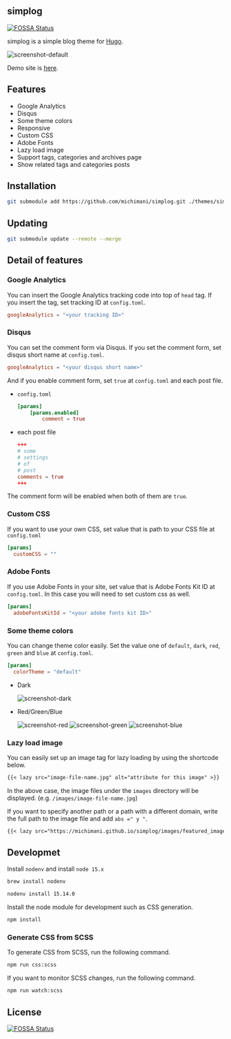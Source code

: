 simplog
---

[![FOSSA Status](https://app.fossa.com/api/projects/git%2Bgithub.com%2Fmichimani%2Fsimplog.svg?type=shield)](https://app.fossa.com/projects/git%2Bgithub.com%2Fmichimani%2Fsimplog?ref=badge_shield)


simplog is a simple blog theme for [Hugo](https://gohugo.io/).

![screenshot-default](https://user-images.githubusercontent.com/9986092/103643356-de1c8880-4f97-11eb-93d3-05889b839f9f.png)

Demo site is [here](https://michimani.github.io/simplog/).

## Features

- Google Analytics
- Disqus
- Some theme colors
- Responsive
- Custom CSS
- Adobe Fonts
- Lazy load image
- Support tags, categories and archives page
- Show related tags and categories posts

## Installation

```bash
git submodule add https://github.com/michimani/simplog.git ./themes/simplog
```

## Updating

```bash
git submodule update --remote --merge
```

## Detail of features

### Google Analytics

You can insert the Google Analytics tracking code into top of `head` tag. If you insert the tag, set tracking ID at `config.toml`.

```toml
googleAnalytics = "<your tracking ID>"
```

### Disqus

You can set the comment form via Disqus. If you set the comment form, set disqus short name at `config.toml`.

```toml
googleAnalytics = "<your disqus short name>"
```

And if you enable comment form, set `true` at `config.toml` and each post file.

- `config.toml`

    ```toml
    [params]
        [params.enabled]
            comment = true
    ```
    
- each post file

    ```toml
    +++
    # some
    # settings
    # of
    # post
    comments = true
    +++
    ```

The comment form will be enabled when both of them are `true`.

### Custom CSS

If you want to use your own CSS, set value that is path to your CSS file at `config.toml`

```toml
[params]
  customCSS = ""
```

### Adobe Fonts

If you use Adobe Fonts in your site, set value that is Adobe Fonts Kit ID at `config.toml`. In this case you will need to set custom css as well.

```toml
[params]
  adobeFontsKitId = "<your adobe fonts kit ID>"
```

### Some theme colors

You can change theme color easily. Set the value one of `default`, `dark`, `red`, `green` and `blue` at `config.toml`.

```toml
[params]
  colorTheme = "default"
```

- Dark

    ![screenshot-dark](https://user-images.githubusercontent.com/9986092/103643351-dceb5b80-4f97-11eb-836a-24f22ec969b1.png)

- Red/Green/Blue

    ![screenshot-red](https://user-images.githubusercontent.com/9986092/103643355-de1c8880-4f97-11eb-9248-e7be5be63ed3.png)
    ![screenshot-green](https://user-images.githubusercontent.com/9986092/103643352-dd83f200-4f97-11eb-8a10-7ad39bb8a6ca.png)
    ![screenshot-blue](https://user-images.githubusercontent.com/9986092/103643347-d9f06b00-4f97-11eb-8bd6-0f57462b2e3d.png)

### Lazy load image

You can easily set up an image tag for lazy loading by using the shortcode below.

```markdown
{{< lazy src="image-file-name.jpg" alt="attribute for this image" >}}
```

In the above case, the image files under the `images` directory will be displayed. (e.g. `/images/image-file-name.jpg`)

If you want to specify another path or a path with a different domain, write the full path to the image file and add `abs =" y "`.

```markdown
{{< lazy src="https://michimani.github.io/simplog/images/featured_image.jpg" alt="attribute for this image" abs="y" >}}
```

## Developmet

Install `nodenv` and install `node 15.x`

```bash
brew install nodenv
```

```bash
nodenv install 15.14.0
```

Install the node module for development such as CSS generation.

```bash
npm install
```

### Generate CSS from SCSS

To generate CSS from SCSS, run the following command.

```bash
npm run css:scss
```

If you want to monitor SCSS changes, run the following command.

```bash
npm run watch:scss
```


## License
[![FOSSA Status](https://app.fossa.com/api/projects/git%2Bgithub.com%2Fmichimani%2Fsimplog.svg?type=large)](https://app.fossa.com/projects/git%2Bgithub.com%2Fmichimani%2Fsimplog?ref=badge_large)
